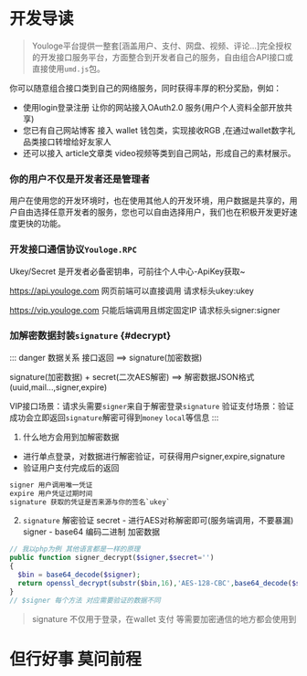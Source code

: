 # 开发导读


> Youloge平台提供一整套[涵盖用户、支付、网盘、视频、评论...]完全授权的开发接口服务平台，方面整合到开发者自己的服务，自由组合API接口或直接使用`umd.js`包。

你可以随意组合接口类到自己的网络服务，同时获得丰厚的积分奖励，例如：

- 使用login登录注册 让你的网站接入OAuth2.0 服务(用户个人资料全部开放共享)
- 您已有自己网站博客 接入 wallet 钱包类，实现接收RGB ,在通过wallet数字礼品类接口转增给好友家人
- 还可以接入 article文章类 video视频等类到自己网站，形成自己的素材展示。

### 你的用户不仅是开发者还是管理者

用户在使用您的开发环境时，也在使用其他人的开发环境，用户数据是共享的，用户自由选择任意开发者的服务，您也可以自由选择用户，我们也在积极开发更好速度更快的功能。

### 开发接口通信协议`Youloge.RPC`

Ukey/Secret 是开发者必备密钥串，可前往个人中心-ApiKey获取~

https://api.youloge.com 网页前端可以直接调用 请求标头ukey:ukey

https://vip.youloge.com 只能后端调用且绑定固定IP 请求标头signer:signer

### 加解密数据封装`signature` {#decrypt}
::: danger 数据关系
接口返回 ==> signature(加密数据)

signature(加密数据) + secret(二次AES解密) ==> 解密数据JSON格式(uuid,mail...,signer,expire)

VIP接口场景：请求头需要`signer`来自于解密登录`signature`
验证支付场景：验证成功会立即返回`signature`解密可得到`money` `local`等信息
:::
1. 什么地方会用到加解密数据
- 进行单点登录，对数据进行解密验证，可获得用户signer,expire,signature
- 验证用户支付完成后的返回
``` txt
signer 用户调用唯一凭证
expire 用户凭证过期时间
signature 获取的凭证是否来源与你的签名`ukey`
```
2. `signature` 解密验证
secret - 进行AES对称解密即可(服务端调用，不要暴漏)
signer - base64 编码二进制 加密数据
``` php
// 我以php为例 其他语言都是一样的原理
public function signer_decrypt($signer,$secret='')
{
  $bin = base64_decode($signer);
  return openssl_decrypt(substr($bin,16),'AES-128-CBC',base64_decode($secret),1,substr($bin,0,16));
}
// $signer 每个方法 对应需要验证的数据不同
```

> signature 不仅用于登录，在wallet 支付 等需要加密通信的地方都会使用到

# 但行好事 莫问前程